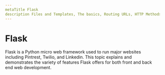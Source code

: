 ```yaml
---
metaTitle Flask
description Files and Templates, The basics, Routing URLs, HTTP Methods, Jinja Templating, The Request Object
---
```


# Flask


Flask is a Python micro web framework used to run major websites including Pintrest, Twilio, and  Linkedin. This topic explains and demonstrates the variety of features Flask offers for both front and back end web development.

